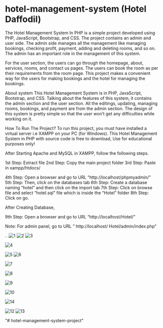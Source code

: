 ﻿# hotel-management-system (Hotel Daffodil)
 The Hotel Management System In PHP is a simple project developed using PHP, JavaScript, Bootstrap, and CSS. The project contains an admin and user side. The admin side manages all the management like managing bookings, checking profit, payment, adding and deleting rooms, and so on. The admin has an important role in the management of this system.

For the user section, the users can go through the homepage, about, services, rooms, and contact us pages. The users can book the room as per their requirements from the room page. This project makes a convenient way for the users for making bookings and the hotel for managing the bookings.

About system
This Hotel Management System is in PHP, JavaScript, Bootstrap, and CSS. Talking about the features of this system, it contains the admin section and the user section. All the editings, updating, managing rooms, bookings, and payment are from the admin section. The design of this system is pretty simple so that the user won’t get any difficulties while working on it.

How To Run The Project?
To run this project, you must have installed a virtual server i.e XAMPP on your PC (for Windows). This Hotel Management System in PHP with source code is free to download, Use for educational purposes only!

After Starting Apache and MySQL in XAMPP, follow the following steps.

1st Step: Extract file
2nd Step: Copy the main project folder
3rd Step: Paste in xampp/htdocs/

4th Step: Open a browser and go to URL “http://localhost/phpmyadmin/”
5th Step: Then, click on the databases tab
6th Step: Create a database naming “hotel” and then click on the import tab
7th Step: Click on browse file and select “hotel.sql” file which is inside the “Hotel” folder
8th Step: Click on go.

After Creating Database,

9th Step: Open a browser and go to URL “http://localhost/Hotel/”

Note: For admin panel, go to URL ” http://localhost/ Hotel/admin/index.php”


.
.![1](https://github.com/alamnahid/hotel-management-system/assets/138557372/5f3d3bd8-a9fd-4e6b-b06d-da275e9b7f79)
![2](https://github.com/alamnahid/hotel-management-system/assets/138557372/066c2a10-ab4f-4250-a14b-e64d2ee07f7b)
![3](https://github.com/alamnahid/hotel-management-system/assets/138557372/cbc264bd-103c-4e26-a2bf-0546971f4f6d)

![4](https://github.com/alamnahid/hotel-management-system/assets/138557372/e83e0517-cd4a-4b0c-86cf-dc28350d1938)

![5](https://github.com/alamnahid/hotel-management-system/assets/138557372/fdf3d614-d42a-49f5-a56b-d4277b2525b9)
![6](https://github.com/alamnahid/hotel-management-system/assets/138557372/6d526ac9-cf24-4fd6-ade7-3fe8c79c99df)

![7](https://github.com/alamnahid/hotel-management-system/assets/138557372/50f1d012-018f-40e5-8a3d-0aa7177f7031)

![8](https://github.com/alamnahid/hotel-management-system/assets/138557372/23019364-8e0f-40c5-922b-343b52227e94)


![9](https://github.com/alamnahid/hotel-management-system/assets/138557372/11bbfa3a-c031-44e0-989a-180a47584e44)

![10](https://github.com/alamnahid/hotel-management-system/assets/138557372/4238ac02-0006-4e12-9f4c-a5510dca32a6)

![14](https://github.com/alamnahid/hotel-management-system/assets/138557372/40e7e2c3-5222-4d52-a791-3df09b041e82)


![12](https://github.com/alamnahid/hotel-management-system/assets/138557372/b27874ec-313f-45a0-baa4-c9aca2ff8595)
![13](https://github.com/alamnahid/hotel-management-system/assets/138557372/84f99ee3-937a-4f35-822e-9fe0bfee3ca2)


"# hotel-management-system-project" 
